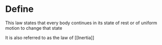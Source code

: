 # Define
This law states that every body continues in its state of rest or of uniform motion to change that state

It is also referred to as the law of [[Inertia]]